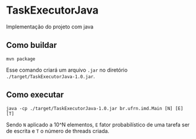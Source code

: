 # TaskExecutorJava
Implementação do projeto com java

## Como buildar

```
mvn package
```

Esse comando criará um arquivo `.jar` no diretório `./target/TaskExecutorJava-1.0.jar`.

## Como executar

```
java -cp ./target/TaskExecutorJava-1.0.jar br.ufrn.imd.Main [N] [E] [T]
```

Sendo `N` aplicado a 10^N elementos, `E` fator probabilístico de uma tarefa ser de escrita e `T` o número de threads criada.
